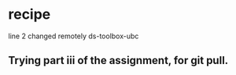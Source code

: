 # recipe
line 2 changed remotely
ds-toolbox-ubc


## Trying part iii of the assignment, for git pull.
